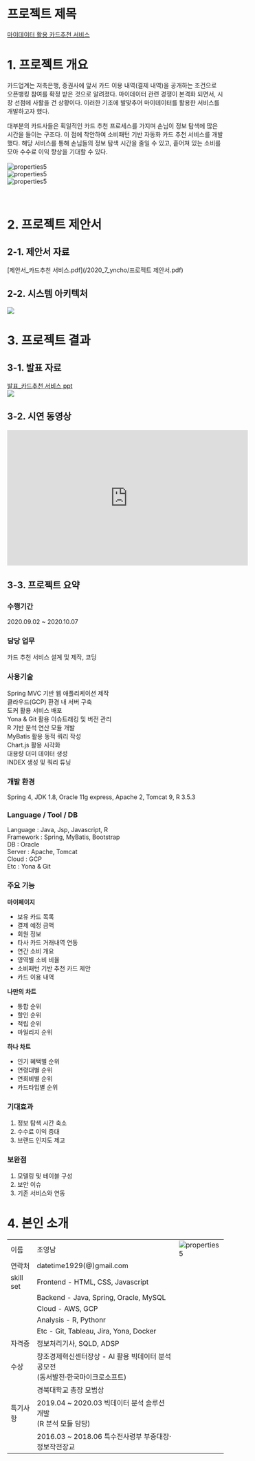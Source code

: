 # 프로젝트 제목

[마이데이터 활용 카드추천 서비스](https://koposoftware.github.io/2020_7_yncho/)



# 1. 프로젝트 개요

카드업계는 저축은행, 증권사에 앞서 카드 이용 내역(결제 내역)을 공개하는 조건으로 오픈뱅킹 참여를 확정 받은 것으로 알려졌다. 마이데이터 관련 경쟁이 본격화 되면서, 시장 선점에 사활을 건 상황이다. 이러한 기조에 발맞추어 마이데이터를 활용한 서비스를 개발하고자 했다. 

대부분의 카드사들은 획일적인 카드 추천 프로세스를 가지며 손님이 정보 탐색에 많은 시간을 들이는 구조다. 이 점에 착안하여 소비패턴 기반 자동화 카드 추천 서비스를 개발했다. 해당 서비스를 통해 손님들의 정보 탐색 시간을 줄일 수 있고, 흩어져 있는 소비를 모아 수수료 이익 향상을 기대할 수 있다.
<br>
<br>
<img src="/2020_7_yncho/service1.png" alt="properties5" /><br>
<img src="/2020_7_yncho/service2.png" alt="properties5" /><br>
<img src="/2020_7_yncho/service3.png" alt="properties5" />


<br>

# 2. 프로젝트 제안서

## 2-1. 제안서 자료   

[제안서_카드추천 서비스.pdf](/2020_7_yncho/프로젝트 제안서.pdf)<br>

## 2-2. 시스템 아키텍처

<img src="/2020_7_yncho/archi.png" /><br>


 

# 3. 프로젝트 결과


## 3-1. 발표 자료 

   [발표_카드추천 서비스 ppt](/2020_7_yncho/업로드.pptx)<br>
   <img src="/2020_7_yncho/pt.png"/><br>

## 3-2. 시연 동영상 

<iframe width="560" height="315" src="https://www.youtube.com/embed/0epDbr2VtDk" frameborder="0" allow="accelerometer; autoplay; clipboard-write; encrypted-media; gyroscope; picture-in-picture" allowfullscreen></iframe>





## 3-3. 프로젝트 요약

### 수행기간

2020.09.02 ~ 2020.10.07
<br>

### 담당 업무

카드 추천 서비스 설계 및 제작, 코딩
<br>

### 사용기술

Spring MVC 기반 웹 애플리케이션 제작<br>
클라우드(GCP) 환경 내 서버 구축<br>
도커 활용 서비스 배포<br>
Yona & Git 활용 이슈트래킹 및 버전 관리<br>
R 기반 분석 연산 모듈 개발<br>
MyBatis 활용 동적 쿼리 작성<br>
Chart.js 활용 시각화<br>
대용량 더미 데이터 생성<br>
INDEX 생성 및 쿼리 튜닝
<br>

### 개발 환경

Spring 4, JDK 1.8, Oracle 11g express, Apache 2, Tomcat 9, R 3.5.3
<br>

### Language / Tool / DB

Language : Java, Jsp, Javascript, R<br>
Framework : Spring, MyBatis, Bootstrap<br>
DB : Oracle<br>
Server : Apache, Tomcat<br>
Cloud : GCP<br>
Etc : Yona & Git
<br>

### 주요 기능

**마이페이지**<br>
- 보유 카드 목록<br>
- 결제 예정 금액<br>
- 회원 정보<br>
- 타사 카드 거래내역 연동<br>
- 연간 소비 개요<br>
- 영역별 소비 비율<br>
- 소비패턴 기반 추천 카드 제안<br>
- 카드 이용 내역<br>

**나만의 차트**<br>
- 통합 순위<br>
- 할인 순위<br>
- 적립 순위<br>
- 마일리지 순위<br>

**하나 차트**<br>
- 인기 혜택별 순위<br>
- 연령대별 순위<br>
- 연회비별 순위<br>
- 카드타입별 순위<br>

### 기대효과

1. 정보 탐색 시간 축소<br>
2. 수수료 이익 증대<br>
3. 브랜드 인지도 제고<br>

### 보완점

1. 모델링 및 테이블 구성<br>
2. 보안 이슈<br>
3. 기존 서비스와 연동<br>


# 4. 본인 소개

<table>
  <tbody>
    <tr>
      <td>이름</td>
      <td>조영남</td>
      <td><img src="/2020_7_yncho/jo2.jpg" alt="properties5" /></td>
    </tr>
    <tr>
      <td>연락처</td>
      <td>datetime1929(@)gmail.com</td>
      <td> </td>
    </tr>
    <tr>
      <td>skill set</td>
      <td>Frontend - HTML, CSS, Javascript</td>
      <td> </td>
    </tr>
    <tr>
      <td> </td>
      <td>Backend - Java, Spring, Oracle, MySQL</td>
      <td> </td>
    </tr>
	<tr>
      <td> </td>
      <td>Cloud - AWS, GCP</td>
      <td> </td>
    </tr>
	<tr>
      <td> </td>
      <td>Analysis - R, Pythonr</td>
      <td> </td>
    </tr>
	<tr>
      <td> </td>
      <td>Etc - Git, Tableau, Jira, Yona, Docker</td>
      <td> </td>
    </tr>
    <tr>
      <td>자격증</td>
      <td>정보처리기사, SQLD, ADSP</td>
      <td> </td>
    </tr>
    <tr>
      <td>수상</td>
      <td>창조경제혁신센터장상 - AI 활용 빅데이터 분석 공모전<br>(동서발전·한국마이크로소프트)</td>
      <td> </td>
    </tr>
	<tr>
      <td> </td>
      <td>경북대학교 총장 모범상</td>
      <td> </td>
    </tr>
    <tr>
      <td>특기사항</td>
	  <td>2019.04 ~ 2020.03 빅데이터 분석 솔루션 개발<br>(R 분석 모듈 담당)</td>
      <td> </td>
    </tr>
    <tr>
      <td> </td>
      <td>2016.03 ~ 2018.06 특수전사령부 부중대장·정보작전장교</td>
      <td> </td>
    </tr>
  </tbody>
</table>
